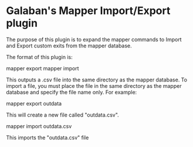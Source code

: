 # Galaban's Mapper Import/Export plugin
The purpose of this plugin is to expand the mapper commands to Import and Export custom exits from the mapper database.

The format of this plugin is:

mapper export <filename>
mapper import <filename>

This outputs a .csv file into the same directory as the mapper database.  To import a file, you must place the file in the same directory as the mapper database and specify the file name only.  For example:

mapper export outdata

This will create a new file called "outdata.csv".

mapper import outdata.csv

This imports the "outdata.csv" file

